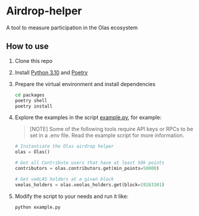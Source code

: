 # Airdrop-helper

A tool to measure participation in the Olas ecosystem


## How to use

1. Clone this repo

2. Install [Python 3.10](https://www.python.org/downloads/) and [Poetry](https://python-poetry.org/docs/)

3. Prepare the virtual environment and install dependencies
    ```bash
    cd packages
    poetry shell
    poetry install
    ```

4. Explore the examples in the script [example.py](https://github.com/valory-xyz/airdrop-helper/blob/main/example.py), for example:

    > [NOTE]
    > Some of the following tools require API keys or RPCs to be set in a .env file. Read the example script for more information.

    ```python
    # Instantiate the Olas airdrop helper
    olas = Olas()

    # Get all Contribute users that have at least 50k points
    contributors = olas.contributors.get(min_points=50000)

    # Get veOLAS holders at a given block
    veolas_holders = olas.veolas_holders.get(block=19263301)
    ``````

5. Modify the script to your needs and run it like:
    ```bash
    python example.py
    ```